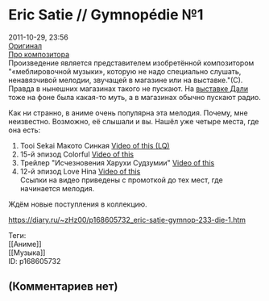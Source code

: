 Eric Satie // Gymnopédie №1
===========================

  
2011-10-29, 23:56  
  [Оригинал](https://www.youtube.com/watch?v=LBhZAQlOtwg)    
  [Про композитора](https://ru.wikipedia.org/wiki/%D0%A1%D0%B0%D1%82%D0%B8,_%D0%AD%D1%80%D0%B8%D0%BA)    
 Произведение является представителем изобретённой композитором "«меблировочной музыки», которую не надо специально слушать, ненавязчивой мелодии, звучащей в магазине или на выставке."(С). Правда в нынешних магазинах такого не пускают. На  [выставке Дали](Сальвадора%20Дали%20псто)  тоже на фоне была какая-то муть, а в магазинах обычно пускают радио.   
   
 Как ни странно, в аниме очень популярна эта мелодия. Почему, мне неизвестно. Возможно, её слышали и вы. Нашёл уже четыре места, где она есть:   
 1) Tooi Sekai Макото Синкая  [Video of this (LQ)](https://www.youtube.com/watch?v=9pWxRz-BsNo)    
 2) 15-й эпизод Colorful  [Video of this](https://www.youtube.com/watch?v=eZziNUv9BVI&feature=player_detailpage#t=127s)    
 3) Трейлер "Исчезновения Харухи Судзумии"  [Video of this](https://www.youtube.com/watch?v=QAyCTepec4c&feature=player_detailpage#t=18s)    
 4) 12-й эпизод Love Hina  [Video of this](https://www.youtube.com/watch?v=iktJxWle29Y&feature=player_detailpage#t=92s)    
 Ссылки на видео приведены с промоткой до тех мест, где начинается мелодия.   
   
 Ждём новые поступления в коллекцию.   
  
<https://diary.ru/~zHz00/p168605732_eric-satie-gymnop-233-die-1.htm>  
  
Теги:  
[[Аниме]]  
[[Музыка]]  
ID: p168605732  


(Комментариев нет)
------------------